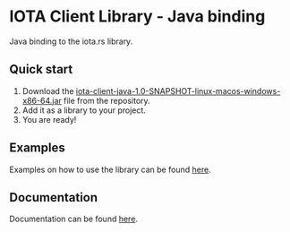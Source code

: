 # IOTA Client Library - Java binding

Java binding to the iota.rs library.

## Quick start

1. Download the [iota-client-java-1.0-SNAPSHOT-linux-macos-windows-x86-64.jar](jar) file from the repository.
2. Add it as a library to your project.
3. You are ready!

## Examples

Examples on how to use the library can be found [here](examples/ExampleProject/src).

## Documentation

Documentation can be found [here](https://wiki.iota.org/iota.rs/libraries/java/getting_started).